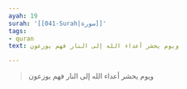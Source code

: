 ```yaml
---
ayah: 19
surah: '[[041-Surah|سورة]]'
tags:
- quran
text: ويوم يحشر أعداء الله إلى النار فهم يوزعون

---
```

> ويوم يحشر أعداء الله إلى النار فهم يوزعون
